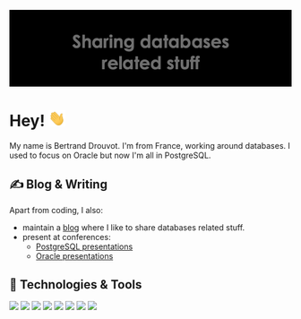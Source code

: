 ![Header](https://raw.githubusercontent.com/bdrouvot/bdrouvot/master/bdt-logo.png "Header")

# Hey! <img src="https://raw.githubusercontent.com/bdrouvot/bdrouvot/master/wave.gif" width="30px">
My name is Bertrand Drouvot. I'm from France, working around databases.
I used to focus on Oracle but now I'm all in PostgreSQL.

## &#x270d; Blog & Writing

Apart from coding, I also:

* maintain a [blog](https://bdrouvot.github.io/) where I like to share databases related stuff.
* present at conferences:
	* [PostgreSQL presentations](https://bdrouvot.github.io/postgres-presentations/)
	* [Oracle presentations](https://bdrouvot.github.io/oracle-presentations/)

## 🔧 Technologies & Tools
![](https://img.shields.io/badge/Editor-Vim-informational?style=flat&logo=vim&logoColor=white&color=blue)
![](https://img.shields.io/badge/Code-C-informational?style=flat&logo=C&logoColor=white&color=blue)
![](https://img.shields.io/badge/Code-Python-informational?style=flat&logo=python&logoColor=white&color=blue)
![](https://img.shields.io/badge/Code-Perl-informational?style=flat&logo=perl&logoColor=white&color=blue)
![](https://img.shields.io/badge/Shell-Bash-informational?style=flat&logo=gnu-bash&logoColor=white&color=blue)
![](https://img.shields.io/badge/Cloud-AWS-informational?style=flat&logo=amazon-AWS&logoColor=white&color=blue)
![](https://img.shields.io/badge/Rdbms-Oracle-informational?style=flat&logo=Oracle&logoColor=white&color=blue)
![](https://img.shields.io/badge/Rdbms-PostgreSQL-informational?style=flat&logo=PostgreSQL&logoColor=white&color=blue)
